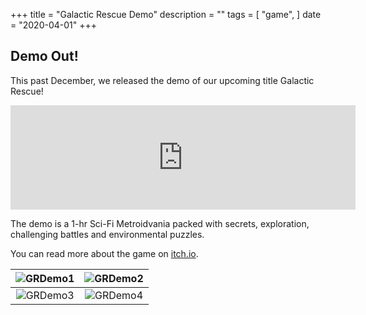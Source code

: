 +++
title = "Galactic Rescue Demo"
description = ""
tags = [
    "game",
]
date = "2020-04-01"
+++

## Demo Out!
This past December, we released the demo of our upcoming title Galactic Rescue!
<iframe src="https://itch.io/embed/810979" width="552" height="167" frameborder="0"><a href="https://tmsigames.itch.io/galactic-rescue">Galactic Rescue by TMSIgames</a></iframe>

The demo is a 1-hr Sci-Fi Metroidvania packed with secrets, exploration, challenging battles and environmental puzzles. 

You can read more about the game on [itch.io](https://tmsigames.itch.io/galactic-rescue).

|<img src="/images/GRDemo1.jpg" alt="GRDemo1"/>	|<img src="/images/GRDemo2.jpg" alt="GRDemo2"/> |
|:-:|:-:|
|<img src="/images/GRDemo3.jpg" alt="GRDemo3"/>	|<img src="/images/GRDemo4.jpg" alt="GRDemo4"/> |
